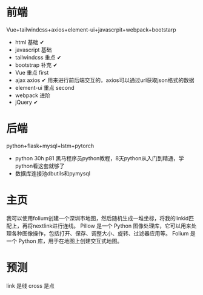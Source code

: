 # 前端

Vue+tailwindcss+axios+element-ui+javascrpit+webpack+bootstarp

- html 基础 ✔
- javascript 基础
- tailwindcss 重点 ✔
- bootstrap 补充 ✔
- Vue 重点 first
- ajax axios ✔ 用来进行前后端交互的，axios可以通过url获取json格式的数据
- element-ui 重点 second
- webpack 进阶
- jQuery ✔

# 后端

python+flask+mysql+lstm+pytorch

- python 30h p81 黑马程序员python教程，8天python从入门到精通，学python看这套就够了
- 数据库连接池dbutils和pymysql

# 主页

我可以使用folium创建一个深圳市地图，然后随机生成一堆坐标，将我的linkid匹配上，再将nextlink进行连线。
Pillow 是一个 Python 图像处理库，它可以用来处理各种图像操作，包括打开、保存、调整大小、旋转、过滤器应用等。
Folium 是一个 Python 库，用于在地图上创建交互式地图。

# 预测

link 是线
cross 是点
